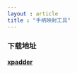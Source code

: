 ```yaml
---
layout : article
title : "手柄映射工具"
---
```


### 下载地址

**[xpadder](https://pan.baidu.com/s/1mNV91rEnlYLyo3kjBPfrnw?pwd=6gxf)**
